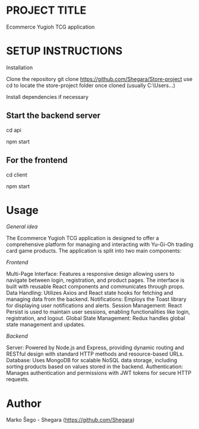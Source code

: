 
# PROJECT TITLE
Ecommerce Yugioh TCG application

# SETUP INSTRUCTIONS
Installation

Clone the repository
git clone https://github.com/Shegara/Store-project
use cd to locate the store-project folder once cloned (usually C:\Users\...)

Install dependencies if necessary

## Start the backend server
cd api 

npm start

## For the frontend
cd client

npm start

# Usage
*General idea*

The Ecommerce Yugioh TCG application is designed to offer a comprehensive platform for managing and interacting with Yu-Gi-Oh trading card game products. The application is split into two main components:

*Frontend*

Multi-Page Interface: Features a responsive design allowing users to navigate between login, registration, and product pages. The interface is built with reusable React components and communicates through props.
Data Handling: Utilizes Axios and React state hooks for fetching and managing data from the backend.
Notifications: Employs the Toast library for displaying user notifications and alerts.
Session Management: React Persist is used to maintain user sessions, enabling functionalities like login, registration, and logout.
Global State Management: Redux handles global state management and updates.

*Backend*

Server: Powered by Node.js and Express, providing dynamic routing and RESTful design with standard HTTP methods and resource-based URLs.
Database: Uses MongoDB for scalable NoSQL data storage, including sorting products based on values stored in the backend.
Authentication: Manages authentication and permissions with JWT tokens for secure HTTP requests.

# Author
Marko Šego - Shegara (https://github.com/Shegara)



